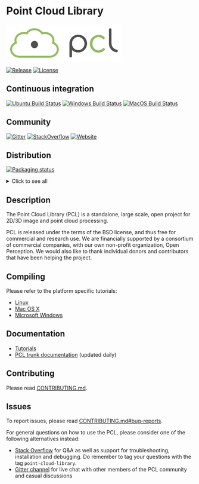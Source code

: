 # Point Cloud Library

<img src="pcl.png" align="center" height="100">

[![Release][release-image]][releases]
[![License][license-image]][license]

[release-image]: https://img.shields.io/badge/release-1.9.1-green.svg?style=flat
[releases]: https://github.com/PointCloudLibrary/pcl/releases

[license-image]: https://img.shields.io/badge/license-BSD-green.svg?style=flat
[license]: https://github.com/PointCloudLibrary/pcl/blob/master/LICENSE.txt

Continuous integration
----------------------

[![Ubuntu Build Status][ci-ubuntu-image]][ci-ubuntu] [![Windows Build Status][ci-windows-image]][ci-windows] [![MacOS Build Status][ci-macos-image]][ci-macos]

[ci-ubuntu]: https://dev.azure.com/PointCloudLibrary/pcl/_build/latest?definitionId=4
[ci-ubuntu-image]: https://img.shields.io/azure-devops/build/PointCloudLibrary/0fc52e87-00b9-420e-acbc-c842c4f2d9cc/4.svg?label=Ubuntu&logo=azure%20pipelines
[ci-windows]: https://dev.azure.com/PointCloudLibrary/pcl/_build/latest?definitionId=3
[ci-windows-image]: https://img.shields.io/azure-devops/build/PointCloudLibrary/0fc52e87-00b9-420e-acbc-c842c4f2d9cc/3.svg?label=Windows&logo=azure%20pipelines
[ci-macos]: https://dev.azure.com/PointCloudLibrary/pcl/_build/latest?definitionId=2
[ci-macos-image]: https://img.shields.io/azure-devops/build/PointCloudLibrary/0fc52e87-00b9-420e-acbc-c842c4f2d9cc/2.svg?label=MacOS&logo=azure%20pipelines

Community
---------
[![Gitter][gitter-image]][gitter-channel]
[![StackOverflow][so-question-count]][stackoverflow]
[![Website][website-status]][website]

[gitter-image]: https://img.shields.io/gitter/room/PointCloudLibrary/pcl.svg?label=community%20chat&logo=gitter&logoColor=%23ED1965
[gitter-channel]: https://gitter.im/PointCloudLibrary/pcl
[website-status]: https://img.shields.io/website/http/www.pointclouds.org.svg?down_color=red&down_message=is%20down&up_color=yellow&up_message=is%20outdated
[website]: http://www.pointclouds.org

[so-question-count]: https://img.shields.io/stackexchange/stackoverflow/t/point-cloud-library.svg?logo=stackoverflow
[stackoverflow]: https://stackoverflow.com/questions/tagged/point-cloud-library

Distribution
---------
[![Packaging status](https://repology.org/badge/tiny-repos/pcl-pointclouds.svg)](https://repology.org/project/pcl-pointclouds/badges)
<details>
<summary>Click to see all</summary>
<p>
<a href="https://repology.org/project/pcl-pointclouds/versions"><img src="https://repology.org/badge/vertical-allrepos/pcl-pointclouds.svg?header=pcl-pointclouds"></a>
</p>
</details>

Description
-----------
The Point Cloud Library (PCL) is a standalone, large scale, open project for 2D/3D image and point cloud processing.

PCL is released under the terms of the BSD license, and thus free for commercial and research use. We are financially supported by a consortium of commercial companies, with our own non-profit organization, Open Perception. We would also like to thank individual donors and contributors that have been helping the project.

Compiling
---------
Please refer to the platform specific tutorials:
 - [Linux](http://www.pointclouds.org/documentation/tutorials/compiling_pcl_posix.php)
 - [Mac OS X](http://www.pointclouds.org/documentation/tutorials/compiling_pcl_macosx.php)
 - [Microsoft Windows](http://www.pointclouds.org/documentation/tutorials/compiling_pcl_windows.php)

Documentation
-------------
- [Tutorials](http://www.pointclouds.org/documentation/tutorials/)
- [PCL trunk documentation](http://docs.pointclouds.org/trunk/) (updated daily)

Contributing
------------
Please read [CONTRIBUTING.md](https://github.com/PointCloudLibrary/pcl/blob/master/CONTRIBUTING.md).

Issues
------
To report issues, please read [CONTRIBUTING.md#bug-reports](https://github.com/PointCloudLibrary/pcl/blob/master/CONTRIBUTING.md#bug-reports).

For general questions on how to use the PCL, please consider one of the following alternatives instead:
* [Stack Overflow](https://stackoverflow.com/questions/tagged/point-cloud-library)
for Q&A as well as support for troubleshooting, installation and debugging. Do
remember to tag your questions with the tag `point-cloud-library`.
* [Gitter channel](https://gitter.im/PointCloudLibrary/pcl) for live chat with
other members of the PCL community and casual discussions

<!-- 
  * Mailing list: The [PCL Google Group](https://groups.google.com/forum/#!forum/point-cloud-library)
-->

<!-- There's an option of creating our own compatibility tracker

API/ABI Compatibility Report
------
For details about API/ABI changes over the timeline please check PCL's page at [ABI Laboratory](https://abi-laboratory.pro/tracker/timeline/pcl/).
-->
